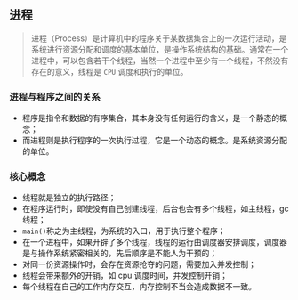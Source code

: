 ## 进程
> 进程（Process）是计算机中的程序关于某数据集合上的一次运行活动，是系统进行资源分配和调度的基本单位，是操作系统结构的基础。通常在一个进程中，可以包含若干个线程，当然一个进程中至少有一个线程，不然没有存在的意义，线程是 `CPU` 调度和执行的单位。

### 进程与程序之间的关系
* 程序是指令和数据的有序集合，其本身没有任何运行的含义，是一个静态的概念；
* 而进程则是执行程序的一次执行过程，它是一个动态的概念。是系统资源分配的单位。

### 核心概念
* 线程就是独立的执行路径；
* 在程序运行时，即使没有自己创建线程，后台也会有多个线程，如主线程，gc线程；
* `main()`称之为主线程，为系统的入口，用于执行整个程序；
* 在一个进程中，如果开辟了多个线程，线程的运行由调度器安排调度，调度器是与操作系统紧密相关的，先后顺序是不能人为干预的；
* 对同一份资源操作时，会存在资源抢夺的问题，需要加入并发控制；
* 线程会带来额外的开销，如 cpu 调度时间，并发控制开销；
* 每个线程在自己的工作内存交互，内存控制不当会造成数据不一致。